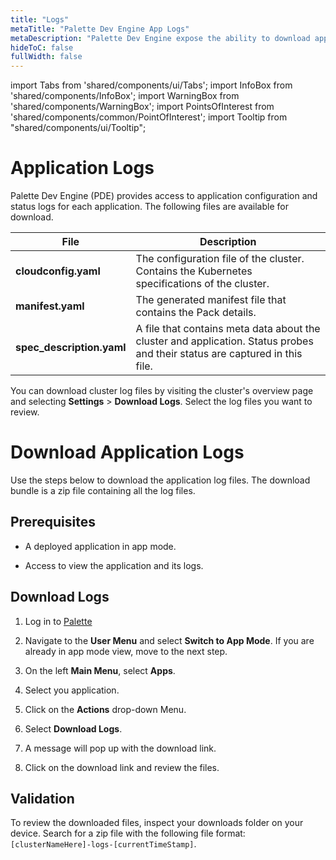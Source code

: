 ```yaml
---
title: "Logs"
metaTitle: "Palette Dev Engine App Logs"
metaDescription: "Palette Dev Engine expose the ability to download applications logs."
hideToC: false
fullWidth: false
---
```


import Tabs from 'shared/components/ui/Tabs';
import InfoBox from 'shared/components/InfoBox';
import WarningBox from 'shared/components/WarningBox';
import PointsOfInterest from 'shared/components/common/PointOfInterest';
import Tooltip from "shared/components/ui/Tooltip";

# Application Logs

Palette Dev Engine (PDE) provides access to application configuration and status logs for each application. The following files are available for download.

| File                      | Description                                                                                                                 |
|---------------------------|-----------------------------------------------------------------------------------------------------------------------------|
| **cloudconfig.yaml**      | The configuration file of the cluster. Contains the Kubernetes specifications of the cluster.                               |
| **manifest.yaml**         | The generated manifest file that contains the Pack details.                                                                 |
| **spec_description.yaml** | A file that contains meta data about the cluster and application. Status probes and their status are captured in this file. |


<InfoBox>

You can download cluster log files by visiting the cluster's overview page and selecting **Settings** > **Download Logs**. Select the log files you want to review.

</InfoBox>


# Download Application Logs

Use the steps below to download the application log files. The download bundle is a zip file containing all the log files.


## Prerequisites

* A deployed application in app mode. 

* Access to view the application and its logs.


## Download Logs

1. Log in to [Palette](https://console.spectrocloud.com)


2. Navigate to the **User Menu** and select **Switch to App Mode**. If you are already in app mode view, move to the next step.


3. On the left **Main Menu**, select **Apps**.


4. Select you application.


5. Click on the **Actions** drop-down Menu. 


6. Select **Download Logs**. 


7. A message will pop up with the download link.


8. Click on the download link and review the files.


## Validation

To review the downloaded files, inspect your downloads folder on your device. Search for a zip file with the following file format: `[clusterNameHere]-logs-[currentTimeStamp]`.